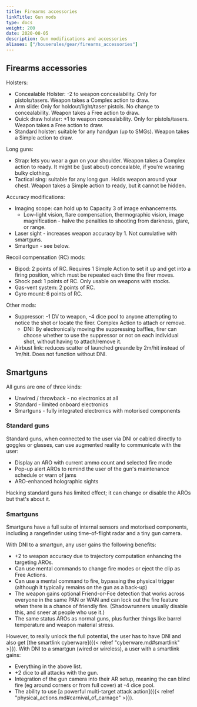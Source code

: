 ```yaml
---
title: Firearms accessories
linkTitle: Gun mods
type: docs    
weight: 200
date: 2020-08-05
description: Gun modifications and accessories
aliases: ["/houserules/gear/firearms_accessories"]
---
```


## Firearms accessories

Holsters:

* Concealable Holster: -2 to weapon concealability. Only for pistols/tasers. Weapon takes a Complex action to draw.
* Arm slide: Only for holdout/light/taser pistols. No change to concealability. Weapon takes a Free action to draw.
* Quick draw holster: +1 to weapon concealability. Only for pistols/tasers. Weapon takes a Free action to draw.
* Standard holster: suitable for any handgun (up to SMGs). Weapon takes a Simple action to draw.

Long guns:

* Strap: lets you wear a gun on your shoulder. Weapon takes a Complex action to ready. It might be (just about) concealable, if you're wearing bulky clothing.
* Tactical sing: suitable for any long gun. Holds weapon around your chest. Weapon takes a Simple action to ready, but it cannot be hidden.

Accuracy modifications:

* Imaging scope: can hold up to Capacity 3 of image enhancements.
	* Low-light vision, flare compensation, thermographic vision, image magnification - halve the penalties to shooting from darkness, glare, or range.
* Laser sight - increases weapon accuracy by 1. Not cumulative with smartguns.
* Smartgun - see below.

Recoil compensation (RC) mods:

* Bipod: 2 points of RC. Requires 1 Simple Action to set it up and get into a firing position, which must be repeated each time the firer moves.
* Shock pad: 1 points of RC. Only usable on weapons with stocks.
* Gas-vent system: 2 points of RC.
* Gyro mount: 6 points of RC.

Other mods:

* Suppressor: -1 DV to weapon, -4 dice pool to anyone attempting to notice the shot or locate the firer. Complex Action to attach or remove.
	* DNI: By electronically moving the suppressing baffles, firer can choose whether to use the suppressor or not on each individual shot, without having to attach/remove it.
* Airbust link: reduces scatter of launched greande by 2m/hit instead of 1m/hit. Does not function without DNI.

## Smartguns

All guns are one of three kinds:

* Unwired / throwback - no electronics at all
* Standard - limited onboard electronics
* Smartguns - fully integrated electronics with motorised components

### Standard guns

Standard guns, when connected to the user via DNI or cabled directly to goggles or glasses, can use augmented reality to communicate with the user:

* Display an ARO with current ammo count and selected fire mode
* Pop-up alert AROs to remind the user of the gun's maintenance schedule or warn of jams
* ARO-enhanced holographic sights

Hacking standard guns has limited effect; it can change or disable the AROs but that's about it.

### Smartguns

Smartguns have a full suite of internal sensors and motorised components, including a rangefinder using time-of-flight radar and a tiny gun camera. 

With DNI to a smartgun, any user gains the following benefits:

* +2 to weapon accuracy due to trajectory computation enhancing the targeting AROs. 
* Can use mental commands to change fire modes or eject the clip as Free Actions. 
* Can use a mental command to fire, bypassing the physical trigger (although it typically remains on the gun as a back-up)
* The weapon gains optional Friend-or-Foe detection that works across everyone in the same PAN or WAN and can lock out the fire feature when there is a chance of friendly fire. (Shadowrunners usually disable this, and sneer at people who use it.)
* The same status AROs as normal guns, plus further things like barrel temperature and weapon material stress. 

However, to really unlock the full potential, the user has to have DNI and also get [the smartlink cyberware]({{< relref "cyberware.md#smartlink" >}}). With DNI to a smartgun (wired or wireless), a user with a smartlink gains:

* Everything in the above list. 
* +2 dice to all attacks with the gun. 
* Integration of the gun camera into their AR setup, meaning the can blind fire (eg around corners or from full cover) at -4 dice pool. 
* The ability to use [a powerful multi-target attack action]({{< relref "physical_actions.md#carnival_of_carnage" >}}). 
